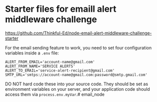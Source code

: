 Starter files for emaill alert middleware challenge
===================================================

https://github.com/Thinkful-Ed/node-email-alert-middleware-challenge-starter

For the email sending feature to work, you need to set four configuration variables inside a `.env` file:

```
ALERT_FROM_EMAIL='account-name@gmail.com'
ALERT_FROM_NAME='SERVICE ALERTS'
ALERT_TO_EMAIL='service-alert-recipient@gmail.com'
SMTP_URL='smtps://account-name@gmail.com:password@smtp.gmail.com'
```

DO NOT hard code these into your source code. They should be set as environment
variables on your server, and your application code should access them via
`process.env.myVar`.# email_node
